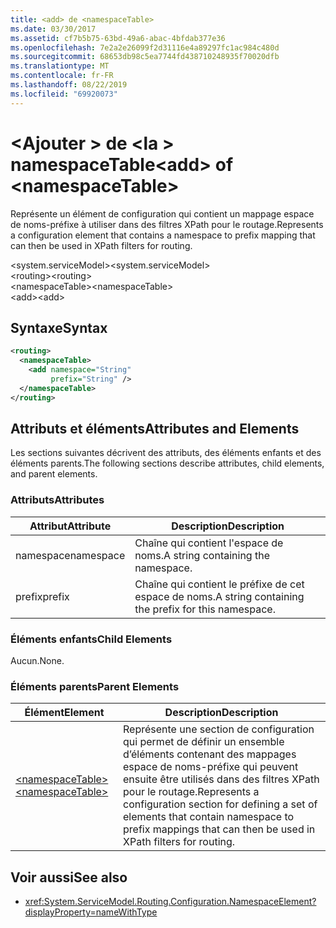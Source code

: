 ```yaml
---
title: <add> de <namespaceTable>
ms.date: 03/30/2017
ms.assetid: cf7b5b75-63bd-49a6-abac-4bfdab377e36
ms.openlocfilehash: 7e2a2e26099f2d31116e4a89297fc1ac984c480d
ms.sourcegitcommit: 68653db98c5ea7744fd438710248935f70020dfb
ms.translationtype: MT
ms.contentlocale: fr-FR
ms.lasthandoff: 08/22/2019
ms.locfileid: "69920073"
---
```

# <a name="add-of-namespacetable"></a><span data-ttu-id="f4140-102">\<Ajouter > de \<la > namespaceTable</span><span class="sxs-lookup"><span data-stu-id="f4140-102">\<add> of \<namespaceTable></span></span>
<span data-ttu-id="f4140-103">Représente un élément de configuration qui contient un mappage espace de noms-préfixe à utiliser dans des filtres XPath pour le routage.</span><span class="sxs-lookup"><span data-stu-id="f4140-103">Represents a configuration element that contains a namespace to prefix mapping that can then be used in XPath filters for routing.</span></span>  
  
 <span data-ttu-id="f4140-104">\<system.serviceModel></span><span class="sxs-lookup"><span data-stu-id="f4140-104">\<system.serviceModel></span></span>  
<span data-ttu-id="f4140-105">\<routing></span><span class="sxs-lookup"><span data-stu-id="f4140-105">\<routing></span></span>  
<span data-ttu-id="f4140-106">\<namespaceTable></span><span class="sxs-lookup"><span data-stu-id="f4140-106">\<namespaceTable></span></span>  
<span data-ttu-id="f4140-107">\<add></span><span class="sxs-lookup"><span data-stu-id="f4140-107">\<add></span></span>  
  
## <a name="syntax"></a><span data-ttu-id="f4140-108">Syntaxe</span><span class="sxs-lookup"><span data-stu-id="f4140-108">Syntax</span></span>  
  
```xml  
<routing>
  <namespaceTable>
    <add namespace="String"
         prefix="String" />
  </namespaceTable>
</routing>
```  
  
## <a name="attributes-and-elements"></a><span data-ttu-id="f4140-109">Attributs et éléments</span><span class="sxs-lookup"><span data-stu-id="f4140-109">Attributes and Elements</span></span>  
 <span data-ttu-id="f4140-110">Les sections suivantes décrivent des attributs, des éléments enfants et des éléments parents.</span><span class="sxs-lookup"><span data-stu-id="f4140-110">The following sections describe attributes, child elements, and parent elements.</span></span>  
  
### <a name="attributes"></a><span data-ttu-id="f4140-111">Attributs</span><span class="sxs-lookup"><span data-stu-id="f4140-111">Attributes</span></span>  
  
|<span data-ttu-id="f4140-112">Attribut</span><span class="sxs-lookup"><span data-stu-id="f4140-112">Attribute</span></span>|<span data-ttu-id="f4140-113">Description</span><span class="sxs-lookup"><span data-stu-id="f4140-113">Description</span></span>|  
|---------------|-----------------|  
|<span data-ttu-id="f4140-114">namespace</span><span class="sxs-lookup"><span data-stu-id="f4140-114">namespace</span></span>|<span data-ttu-id="f4140-115">Chaîne qui contient l'espace de noms.</span><span class="sxs-lookup"><span data-stu-id="f4140-115">A string containing the namespace.</span></span>|  
|<span data-ttu-id="f4140-116">prefix</span><span class="sxs-lookup"><span data-stu-id="f4140-116">prefix</span></span>|<span data-ttu-id="f4140-117">Chaîne qui contient le préfixe de cet espace de noms.</span><span class="sxs-lookup"><span data-stu-id="f4140-117">A string containing the prefix for this namespace.</span></span>|  
  
### <a name="child-elements"></a><span data-ttu-id="f4140-118">Éléments enfants</span><span class="sxs-lookup"><span data-stu-id="f4140-118">Child Elements</span></span>  
 <span data-ttu-id="f4140-119">Aucun.</span><span class="sxs-lookup"><span data-stu-id="f4140-119">None.</span></span>  
  
### <a name="parent-elements"></a><span data-ttu-id="f4140-120">Éléments parents</span><span class="sxs-lookup"><span data-stu-id="f4140-120">Parent Elements</span></span>  
  
|<span data-ttu-id="f4140-121">Élément</span><span class="sxs-lookup"><span data-stu-id="f4140-121">Element</span></span>|<span data-ttu-id="f4140-122">Description</span><span class="sxs-lookup"><span data-stu-id="f4140-122">Description</span></span>|  
|-------------|-----------------|  
|[<span data-ttu-id="f4140-123">\<namespaceTable></span><span class="sxs-lookup"><span data-stu-id="f4140-123">\<namespaceTable></span></span>](namespacetable.md)|<span data-ttu-id="f4140-124">Représente une section de configuration qui permet de définir un ensemble d’éléments contenant des mappages espace de noms-préfixe qui peuvent ensuite être utilisés dans des filtres XPath pour le routage.</span><span class="sxs-lookup"><span data-stu-id="f4140-124">Represents a configuration section for defining a set of elements that contain namespace to prefix mappings that can then be used in XPath filters for routing.</span></span>|  
  
## <a name="see-also"></a><span data-ttu-id="f4140-125">Voir aussi</span><span class="sxs-lookup"><span data-stu-id="f4140-125">See also</span></span>

- <xref:System.ServiceModel.Routing.Configuration.NamespaceElement?displayProperty=nameWithType>
